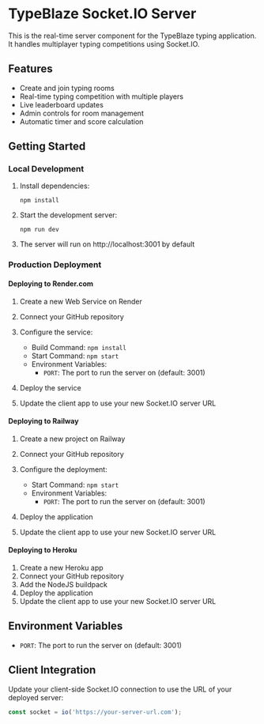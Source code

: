 # TypeBlaze Socket.IO Server

This is the real-time server component for the TypeBlaze typing application. It handles multiplayer typing competitions using Socket.IO.

## Features

- Create and join typing rooms
- Real-time typing competition with multiple players
- Live leaderboard updates
- Admin controls for room management
- Automatic timer and score calculation

## Getting Started

### Local Development

1. Install dependencies:
   ```
   npm install
   ```

2. Start the development server:
   ```
   npm run dev
   ```

3. The server will run on http://localhost:3001 by default

### Production Deployment

#### Deploying to Render.com

1. Create a new Web Service on Render
2. Connect your GitHub repository
3. Configure the service:
   - Build Command: `npm install`
   - Start Command: `npm start`
   - Environment Variables:
     - `PORT`: The port to run the server on (default: 3001)
   
4. Deploy the service
5. Update the client app to use your new Socket.IO server URL

#### Deploying to Railway

1. Create a new project on Railway
2. Connect your GitHub repository
3. Configure the deployment:
   - Start Command: `npm start`
   - Environment Variables:
     - `PORT`: The port to run the server on (default: 3001)

4. Deploy the application
5. Update the client app to use your new Socket.IO server URL

#### Deploying to Heroku

1. Create a new Heroku app
2. Connect your GitHub repository
3. Add the NodeJS buildpack
4. Deploy the application
5. Update the client app to use your new Socket.IO server URL

## Environment Variables

- `PORT`: The port to run the server on (default: 3001)

## Client Integration

Update your client-side Socket.IO connection to use the URL of your deployed server:

```javascript
const socket = io('https://your-server-url.com');
``` 